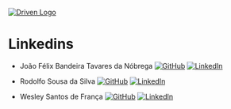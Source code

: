 [![Driven Logo](https://uploads-ssl.webflow.com/62235d098ddf9185c2d74422/622c0e0746587f694e5361b5_Driven_pink.png)](https://www.driven.com.br/)

# Linkedins

- João Félix Bandeira Tavares da Nóbrega [![GitHub](https://img.shields.io/badge/GitHub-ff4791?style=flat&logo=github&logoColor=white)](https://github.com/joaofelix27)
[![LinkedIn](https://img.shields.io/badge/LinkedIn-4287f5?style=flat&logo=LinkedIn&logoColor=white)](https://www.linkedin.com/in/joaofelix27/)
 
- Rodolfo Sousa da Silva [![GitHub](https://img.shields.io/badge/GitHub-ff4791?style=flat&logo=github&logoColor=white)](https://github.com/rosousa)
[![LinkedIn](https://img.shields.io/badge/LinkedIn-4287f5?style=flat&logo=LinkedIn&logoColor=white)](https://www.linkedin.com/in/rodolfo-sousa/)

- Wesley Santos de França [![GitHub](https://img.shields.io/badge/GitHub-ff4791?style=flat&logo=github&logoColor=white)](https://github.com/Thepaocomovo)
[![LinkedIn](https://img.shields.io/badge/LinkedIn-4287f5?style=flat&logo=LinkedIn&logoColor=white)](https://www.linkedin.com/in/wesley-web-developer)


